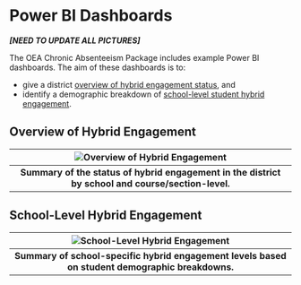 # Power BI Dashboards

<strong><em>[NEED TO UPDATE ALL PICTURES]</strong></em>

The OEA Chronic Absenteeism Package includes example Power BI dashboards. The aim of these dashboards is to:
  - give a district [overview of hybrid engagement status](#overview-of-hybrid-engagement), and
  - identify a demographic breakdown of [school-level student hybrid engagement](#school-level-hybrid-engagement).

## Overview of Hybrid Engagement

| ![Overview of Hybrid Engagement](https://github.com/microsoft/OpenEduAnalytics/blob/main/packages/package_catalog/Chronic_Absenteeism/docs/images/Chronic%20Absenteeism%20Dashboard%20Overview.png "Overview of Hybrid Engagement") |
|:--:|
| <b> Summary of the status of hybrid engagement in the district by school and course/section-level. </b>|

## School-Level Hybrid Engagement

| ![School-Level Hybrid Engagement](https://github.com/microsoft/OpenEduAnalytics/blob/main/packages/package_catalog/Chronic_Absenteeism/docs/images/Chronic%20Absenteeism%20Drivers%20Dashboard.png "School-Level Hybrid Engagement") |
|:--:|
| <b> Summary of school-specific hybrid engagement levels based on student demographic breakdowns. </b>|


